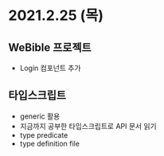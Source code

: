 # 2021.2.25 (목)

## WeBible 프로젝트

- Login 컴포넌트 추가

## 타입스크립트

- generic 활용
- 지금까지 공부한 타입스크립트로 API 문서 읽기
- type predicate
- type definition file

